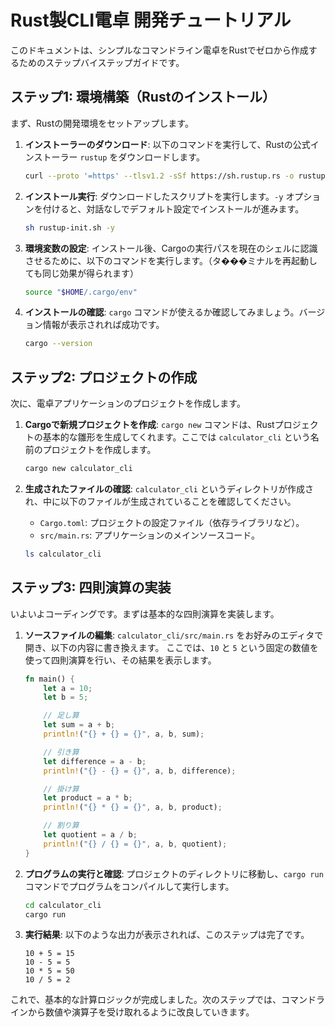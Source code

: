 # Rust製CLI電卓 開発チュートリアル

このドキュメントは、シンプルなコマンドライン電卓をRustでゼロから作成するためのステップバイステップガイドです。

## ステップ1: 環境構築（Rustのインストール）

まず、Rustの開発環境をセットアップします。

1.  **インストーラーのダウンロード**:
    以下のコマンドを実行して、Rustの公式インストーラー `rustup` をダウンロードします。

    ```bash
    curl --proto '=https' --tlsv1.2 -sSf https://sh.rustup.rs -o rustup-init.sh
    ```

2.  **インストール実行**:
    ダウンロードしたスクリプトを実行します。`-y` オプションを付けると、対話なしでデフォルト設定でインストールが進みます。

    ```bash
    sh rustup-init.sh -y
    ```

3.  **環境変数の設定**:
    インストール後、Cargoの実行パスを現在のシェルに認識させるために、以下のコマンドを実行します。（タ���ミナルを再起動しても同じ効果が得られます）

    ```bash
    source "$HOME/.cargo/env"
    ```

4.  **インストールの確認**:
    `cargo` コマンドが使えるか確認してみましょう。バージョン情報が表示されれば成功です。

    ```bash
    cargo --version
    ```

## ステップ2: プロジェクトの作成

次に、電卓アプリケーションのプロジェクトを作成します。

1.  **Cargoで新規プロジェクトを作成**:
    `cargo new` コマンドは、Rustプロジェクトの基本的な雛形を生成してくれます。ここでは `calculator_cli` という名前のプロジェクトを作成します。

    ```bash
    cargo new calculator_cli
    ```

2.  **生成されたファイルの確認**:
    `calculator_cli` というディレクトリが作成され、中に以下のファイルが生成されていることを確認してください。
    *   `Cargo.toml`: プロジェクトの設定ファイル（依存ライブラリなど）。
    *   `src/main.rs`: アプリケーションのメインソースコード。

    ```bash
    ls calculator_cli
    ```

## ステップ3: 四則演算の実装

いよいよコーディングです。まずは基本的な四則演算を実装します。

1.  **ソースファイルの編集**:
    `calculator_cli/src/main.rs` をお好みのエディタで開き、以下の内容に書き換えます。
    ここでは、`10` と `5` という固定の数値を使って四則演算を行い、その結果を表示します。

    ```rust
    fn main() {
        let a = 10;
        let b = 5;

        // 足し算
        let sum = a + b;
        println!("{} + {} = {}", a, b, sum);

        // 引き算
        let difference = a - b;
        println!("{} - {} = {}", a, b, difference);

        // 掛け算
        let product = a * b;
        println!("{} * {} = {}", a, b, product);

        // 割り算
        let quotient = a / b;
        println!("{} / {} = {}", a, b, quotient);
    }
    ```

2.  **プログラムの実行と確認**:
    プロジェクトのディレクトリに移動し、`cargo run` コマンドでプログラムをコンパイルして実行します。

    ```bash
    cd calculator_cli
    cargo run
    ```

3.  **実行結果**:
    以下のような出力が表示されれば、このステップは完了です。

    ```
    10 + 5 = 15
    10 - 5 = 5
    10 * 5 = 50
    10 / 5 = 2
    ```

これで、基本的な計算ロジックが完成しました。次のステップでは、コマンドラインから数値や演算子を受け取れるように改良していきます。
